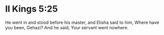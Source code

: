# II Kings 5:25

He went in and stood before his master, and Elisha said to him, Where have you been, Gehazi? And he said, Your servant went nowhere.
